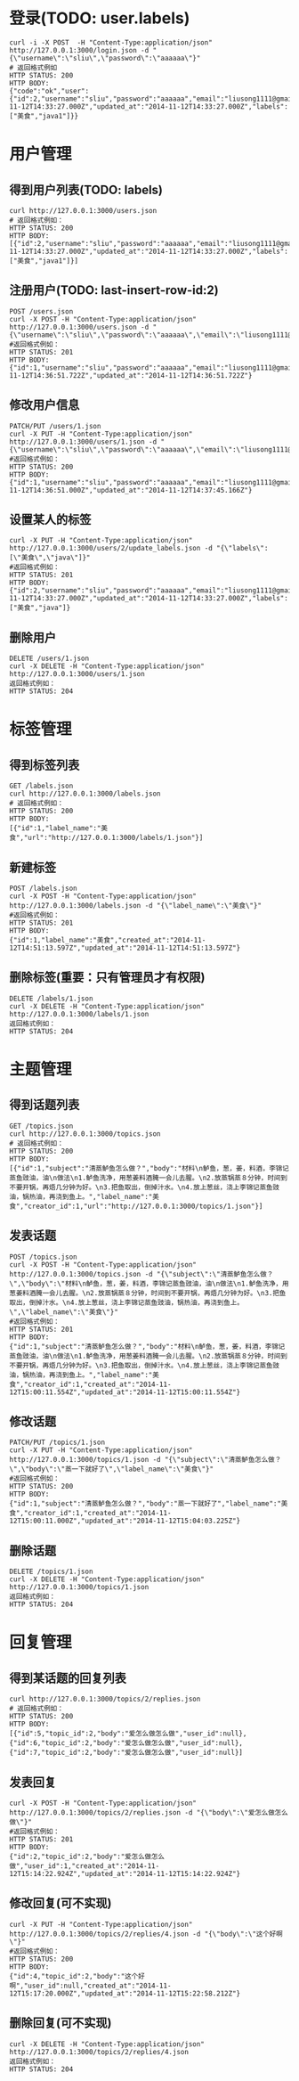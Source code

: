 # 登录(TODO: user.labels)
    curl -i -X POST  -H "Content-Type:application/json" http://127.0.0.1:3000/login.json -d "{\"username\":\"sliu\",\"password\":\"aaaaaa\"}"
    # 返回格式例如
    HTTP STATUS: 200
    HTTP BODY:
    {"code":"ok","user":{"id":2,"username":"sliu","password":"aaaaaa","email":"liusong1111@gmail.com","phone":"15522602848","created_at":"2014-11-12T14:33:27.000Z","updated_at":"2014-11-12T14:33:27.000Z","labels":["美食","java1"]}}
# 用户管理

## 得到用户列表(TODO: labels)
    curl http://127.0.0.1:3000/users.json
    # 返回格式例如：
    HTTP STATUS: 200
    HTTP BODY:
    [{"id":2,"username":"sliu","password":"aaaaaa","email":"liusong1111@gmail.com","phone":"15522602848","created_at":"2014-11-12T14:33:27.000Z","updated_at":"2014-11-12T14:33:27.000Z","labels":["美食","java1"]}]

## 注册用户(TODO: last-insert-row-id:2)
    POST /users.json
    curl -X POST -H "Content-Type:application/json" http://127.0.0.1:3000/users.json -d "{\"username\":\"sliu\",\"password\":\"aaaaaa\",\"email\":\"liusong1111@gmail.com\",\"phone\":\"15522602848\"}"
    #返回格式例如：
    HTTP STATUS: 201
    HTTP BODY:
    {"id":1,"username":"sliu","password":"aaaaaa","email":"liusong1111@gmail.com","phone":"15522602848","created_at":"2014-11-12T14:36:51.722Z","updated_at":"2014-11-12T14:36:51.722Z"}

## 修改用户信息
    PATCH/PUT /users/1.json
    curl -X PUT -H "Content-Type:application/json" http://127.0.0.1:3000/users/1.json -d "{\"username\":\"sliu\",\"password\":\"aaaaaa\",\"email\":\"liusong1111@gmail.com\",\"phone\":\"15522602849\"}"
    #返回格式例如：
    HTTP STATUS: 200
    HTTP BODY:
    {"id":1,"username":"sliu","password":"aaaaaa","email":"liusong1111@gmail.com","phone":"15522602849","created_at":"2014-11-12T14:36:51.000Z","updated_at":"2014-11-12T14:37:45.166Z"}

## 设置某人的标签
    curl -X PUT -H "Content-Type:application/json" http://127.0.0.1:3000/users/2/update_labels.json -d "{\"labels\": [\"美食\",\"java\"]}"
    #返回格式例如：
    HTTP STATUS: 201
    HTTP BODY:
    {"id":2,"username":"sliu","password":"aaaaaa","email":"liusong1111@gmail.com","phone":"15522602848","created_at":"2014-11-12T14:33:27.000Z","updated_at":"2014-11-12T14:33:27.000Z","labels":["美食","java"]}


## 删除用户
    DELETE /users/1.json
    curl -X DELETE -H "Content-Type:application/json" http://127.0.0.1:3000/users/1.json
    返回格式例如：
    HTTP STATUS: 204

# 标签管理

## 得到标签列表
    GET /labels.json
    curl http://127.0.0.1:3000/labels.json
    # 返回格式例如：
    HTTP STATUS: 200
    HTTP BODY:
    [{"id":1,"label_name":"美食","url":"http://127.0.0.1:3000/labels/1.json"}]

## 新建标签
    POST /labels.json
    curl -X POST -H "Content-Type:application/json" http://127.0.0.1:3000/labels.json -d "{\"label_name\":\"美食\"}"
    #返回格式例如：
    HTTP STATUS: 201
    HTTP BODY:
    {"id":1,"label_name":"美食","created_at":"2014-11-12T14:51:13.597Z","updated_at":"2014-11-12T14:51:13.597Z"}

## 删除标签(重要：只有管理员才有权限)
    DELETE /labels/1.json
    curl -X DELETE -H "Content-Type:application/json" http://127.0.0.1:3000/labels/1.json
    返回格式例如：
    HTTP STATUS: 204




# 主题管理

## 得到话题列表
    GET /topics.json
    curl http://127.0.0.1:3000/topics.json
    # 返回格式例如：
    HTTP STATUS: 200
    HTTP BODY:
    [{"id":1,"subject":"清蒸鲈鱼怎么做？","body":"材料\n鲈鱼，葱，姜，料酒，李锦记蒸鱼豉油，油\n做法\n1.鲈鱼洗净，用葱姜料酒腌一会儿去腥。\n2.放蒸锅蒸８分钟，时间到不要开锅，再焐几分钟为好。\n3.把鱼取出，倒掉汁水。\n4.放上葱丝，浇上李锦记蒸鱼豉油，锅热油，再浇到鱼上。","label_name":"美食","creator_id":1,"url":"http://127.0.0.1:3000/topics/1.json"}]

## 发表话题
    POST /topics.json
    curl -X POST -H "Content-Type:application/json" http://127.0.0.1:3000/topics.json -d "{\"subject\":\"清蒸鲈鱼怎么做？\",\"body\":\"材料\n鲈鱼，葱，姜，料酒，李锦记蒸鱼豉油，油\n做法\n1.鲈鱼洗净，用葱姜料酒腌一会儿去腥。\n2.放蒸锅蒸８分钟，时间到不要开锅，再焐几分钟为好。\n3.把鱼取出，倒掉汁水。\n4.放上葱丝，浇上李锦记蒸鱼豉油，锅热油，再浇到鱼上。\",\"label_name\":\"美食\"}"
    #返回格式例如：
    HTTP STATUS: 201
    HTTP BODY:
    {"id":1,"subject":"清蒸鲈鱼怎么做？","body":"材料\n鲈鱼，葱，姜，料酒，李锦记蒸鱼豉油，油\n做法\n1.鲈鱼洗净，用葱姜料酒腌一会儿去腥。\n2.放蒸锅蒸８分钟，时间到不要开锅，再焐几分钟为好。\n3.把鱼取出，倒掉汁水。\n4.放上葱丝，浇上李锦记蒸鱼豉油，锅热油，再浇到鱼上。","label_name":"美食","creator_id":1,"created_at":"2014-11-12T15:00:11.554Z","updated_at":"2014-11-12T15:00:11.554Z"}

## 修改话题
    PATCH/PUT /topics/1.json
    curl -X PUT -H "Content-Type:application/json" http://127.0.0.1:3000/topics/1.json -d "{\"subject\":\"清蒸鲈鱼怎么做？\",\"body\":\"蒸一下就好了\",\"label_name\":\"美食\"}"
    #返回格式例如：
    HTTP STATUS: 200
    HTTP BODY:
    {"id":1,"subject":"清蒸鲈鱼怎么做？","body":"蒸一下就好了","label_name":"美食","creator_id":1,"created_at":"2014-11-12T15:00:11.000Z","updated_at":"2014-11-12T15:04:03.225Z"}

## 删除话题
    DELETE /topics/1.json
    curl -X DELETE -H "Content-Type:application/json" http://127.0.0.1:3000/topics/1.json
    返回格式例如：
    HTTP STATUS: 204

# 回复管理

## 得到某话题的回复列表
    curl http://127.0.0.1:3000/topics/2/replies.json
    # 返回格式例如：
    HTTP STATUS: 200
    HTTP BODY:
    [{"id":5,"topic_id":2,"body":"爱怎么做怎么做","user_id":null},{"id":6,"topic_id":2,"body":"爱怎么做怎么做","user_id":null},{"id":7,"topic_id":2,"body":"爱怎么做怎么做","user_id":null}]

## 发表回复
    curl -X POST -H "Content-Type:application/json" http://127.0.0.1:3000/topics/2/replies.json -d "{\"body\":\"爱怎么做怎么做\"}"
    #返回格式例如：
    HTTP STATUS: 201
    HTTP BODY:
    {"id":2,"topic_id":2,"body":"爱怎么做怎么做","user_id":1,"created_at":"2014-11-12T15:14:22.924Z","updated_at":"2014-11-12T15:14:22.924Z"}

## 修改回复(可不实现)
    curl -X PUT -H "Content-Type:application/json" http://127.0.0.1:3000/topics/2/replies/4.json -d "{\"body\":\"这个好啊\"}"
    #返回格式例如：
    HTTP STATUS: 200
    HTTP BODY:
    {"id":4,"topic_id":2,"body":"这个好啊","user_id":null,"created_at":"2014-11-12T15:17:20.000Z","updated_at":"2014-11-12T15:22:58.212Z"}

## 删除回复(可不实现)
    curl -X DELETE -H "Content-Type:application/json" http://127.0.0.1:3000/topics/2/replies/4.json
    返回格式例如：
    HTTP STATUS: 204

